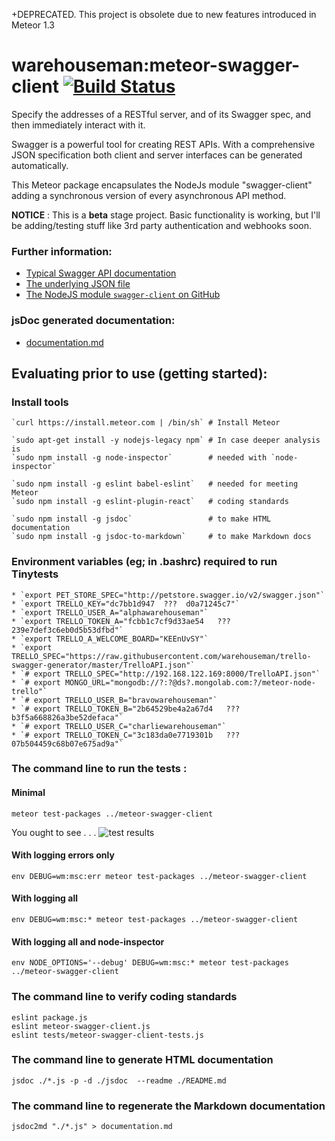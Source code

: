 +DEPRECATED. This project is obsolete due to new features introduced in Meteor 1.3

# warehouseman:meteor-swagger-client  [![Build Status](https://travis-ci.org/warehouseman/meteor-swagger-client.svg?branch=master)](https://travis-ci.org/warehouseman/meteor-swagger-client)

Specify the addresses of a RESTful server, and of its Swagger spec, and then immediately interact with it.

Swagger is a powerful tool for creating REST APIs.  With a comprehensive JSON specification both client and server interfaces can be generated automatically.

This Meteor package encapsulates the NodeJs module "swagger-client" adding a synchronous version of every asynchronous API method.

**NOTICE** : This is a <b>beta</b> stage project.  Basic functionality is working, but I'll be adding/testing stuff like 3rd party authentication and webhooks soon.

### Further information:

 - [Typical Swagger API documentation](http://petstore.swagger.io/)
 - [The underlying JSON file](http://codebeautify.org/jsonviewer/ec183d)
 - [The NodeJS module `swagger-client` on GitHub](https://github.com/swagger-api/swagger-js)

### jsDoc generated documentation:

 - [documentation.md](https://github.com/warehouseman/meteor-swagger-client/blob/master/documentation.md)

## Evaluating prior to use (getting started):

### Install tools

    `curl https://install.meteor.com | /bin/sh` # Install Meteor

    `sudo apt-get install -y nodejs-legacy npm` # In case deeper analysis is
    `sudo npm install -g node-inspector`        # needed with `node-inspector`

    `sudo npm install -g eslint babel-eslint`   # needed for meeting Meteor
    `sudo npm install -g eslint-plugin-react`   # coding standards

    `sudo npm install -g jsdoc`                 # to make HTML documentation
    `sudo npm install -g jsdoc-to-markdown`     # to make Markdown docs


### Environment variables (eg; in .bashrc) required to run Tinytests
 
    * `export PET_STORE_SPEC="http://petstore.swagger.io/v2/swagger.json"`
    * `export TRELLO_KEY="dc7bb1d947  ???  d0a71245c7"`
    * `export TRELLO_USER_A="alphawarehouseman"`
    * `export TRELLO_TOKEN_A="fcbb1c7cf9d33ae54   ???   239e7def3c6eb0d5b53dfbd"`
    * `export TRELLO_A_WELCOME_BOARD="KEEnUvSY"`
    * `export TRELLO_SPEC="https://raw.githubusercontent.com/warehouseman/trello-swagger-generator/master/TrelloAPI.json"`
    * `# export TRELLO_SPEC="http://192.168.122.169:8000/TrelloAPI.json"`
    * `# export MONGO_URL="mongodb://?:?@ds?.mongolab.com:?/meteor-node-trello"`
    * `# export TRELLO_USER_B="bravowarehouseman"`
    * `# export TRELLO_TOKEN_B="2b64529be4a2a67d4   ???   b3f5a668826a3be52defaca"`
    * `# export TRELLO_USER_C="charliewarehouseman"`
    * `# export TRELLO_TOKEN_C="3c183da0e7719301b   ???   07b504459c68b07e675ad9a"`

### The command line to run the tests :

#### Minimal

    meteor test-packages ../meteor-swagger-client

You ought to see . . .  ![test results](https://raw.githubusercontent.com/warehouseman/meteor-swagger-client/master/tests/testrslts.png)

#### With logging errors only

    env DEBUG=wm:msc:err meteor test-packages ../meteor-swagger-client

#### With logging all

    env DEBUG=wm:msc:* meteor test-packages ../meteor-swagger-client

#### With logging all and node-inspector

    env NODE_OPTIONS='--debug' DEBUG=wm:msc:* meteor test-packages ../meteor-swagger-client

### The command line to verify coding standards

    eslint package.js 
    eslint meteor-swagger-client.js 
    eslint tests/meteor-swagger-client-tests.js

### The command line to generate HTML documentation

    jsdoc ./*.js -p -d ./jsdoc  --readme ./README.md

### The command line to regenerate the Markdown documentation

    jsdoc2md "./*.js" > documentation.md

